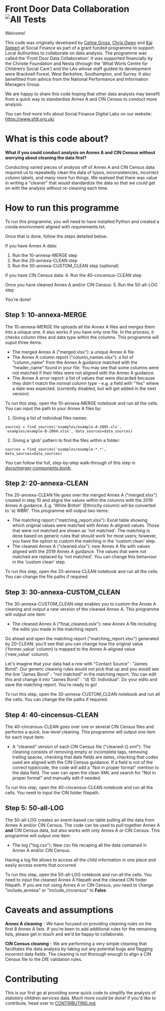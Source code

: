 # Front Door Data Collaboration ![All Tests](https://github.com/SocialFinanceDigitalLabs/FrontDoorDataCollaboration/workflows/All%20Tests/badge.svg)


Welcome!

This code was originally developed by [Celine Gross](https://github.com/Cece78), [Chris Owen](https://github.com/chowen94) and [Kaj Siebert](https://github.com/kws) at Social Finance as part of a grant funded programme to support Local Authorities to collaborate on data analysis. The programme was called the ‘Front Door Data Collaboration’. It was supported financially by the Christie Foundation and Nesta (through the ‘What Worls Centre for Children’s Social Care’) and the LAs whose staff guided its development were Bracknell Forest, West Berkshire, Southampton, and Surrey. It also benefitted from advice from the National Performance and Information Managers Group.

We are happy to share this code hoping that other data analysts may benefit from a quick way to standardize Annex A and CIN Census to conduct more analysis. 

You can find more info about Social Finance Digital Labs on our website: https://www.sfdl.org.uk/



# What is this code about?

**What if you could conduct analysis on Annex A and CIN Census without worrying about cleaning the data first?**

Conducting varied pieces of analysis off of Annex A and CIN Census data required us to repeatedly clean the data of typos, inconsistencies, incorrect column labels, and many more fun things. We realised that there was value in writing a "cleaner" that would standardize the data so that we could get on with the analysis without re-cleaning each time.



# How to run this programme

To run this programme, you will need to have installed Python and created a conda environment aligned with requirements.txt.

Once that is done, follow the steps detailed below:

If you have Annex A data:
1. Run the 10-annexa-MERGE step
2. Run the 20-annexa-CLEAN step
3. Run the 30-annexa-CUSTOM_CLEAN step (optional)

If you have CIN Census data:
4. Run the 40-cincensus-CLEAN step

Once you have cleaned Annex A and/or CIN Census:
5. Run the 50-all-LOG step

You're done!


## Step 1: 10-annexa-MERGE

The 10-annexa-MERGE file uploads all the Annex A files and merges them into a unique one. It also works if you have only one file. In the process, it checks column titles and data type within the columns. This programme will ouput three items:
- The merged Annex A ("merged.xlsx"): a unique Annex A file
- The Annex A column report ("column_names.xlsx"): a list of "column_name" from the Annex A guidance matched with the "header_name" found in your file. You may see that some columns were not matched if their titles were not aligned with the Annex A guidance.
- The Annex A error report: a list of values that were discarded because they didn't match the normal column type - e.g. a field with "Yes" where a date was expected. (currently disabled, but will get added in the next version)

To run this step, open the 10-annexa-MERGE notebook and run all the cells. You can input the path to your Annex A files by:
1. Giving a list of individual files names:
```
sources = find_sources('examples/example-A-2005.xls', 'examples/example-B-2004.xlsx', data_sources=data_sources)
```
2. Giving a 'glob' pattern to find the files within a folder:
```
sources = find_sources('examples/example-*.*', data_sources=data_sources)
```
You can follow the full, step-by-step walk-through of this step in [docs/merger-components.ipynb](docs/merger-components.ipynb).


## Step 2: 20-annexa-CLEAN

The 20-annexa-CLEAN file goes over the merged Annex A ("merged.xlsx") created in step 10 and aligns the values within the columns with the 2019 Annex A guidance. E.g. 'White British' (Ethnicity column) will be converted to 'a) WBRI'. This programme will output two items:
- The matching report ("matching_report.xlsx"): Excel table showing which original values were matched with Annex A-aligned values. Those that were not matched are shown as 'not matched'. The matching is done based on generic rules that should work for most users; however, you have the option to custom the matching in the 'custom clean' step.
- The cleaned Annex A ("cleaned.xlsx"): new Annex A file with values aligned with the 2019 Annex A guidance. The values that were not matched are replaced by 'not matched'. You can change this behaviour in the 'custom clean' step.

To run this step, open the 20-annexa-CLEAN notebook and run all the cells. You can change the file paths if required.


## Step 3: 30-annexa-CUSTOM_CLEAN

The 30-annexa-CUSTOM_CLEAN step enables you to custom the Annex A cleaning and output a new version of the cleaned Annex A. This programme will output one item:
- The cleaned Annex A ("final_cleaned.xslx"): new Annex A file including the edits you made in the matching report.

Go ahead and open the matching report ("matching_report.xlsx") generated by 20-CLEAN: you'll see that you can change how the original value ('former_value' column) is mapped to the Annex A-aligned value ('new_value' column). 

Let's imagine that your data had a row with "Contact Source" : "James Bond". Our generic cleaning rules would not pick that up and you would see the line "James Bond" : "not matched" in the matching report. You can edit this and change it into "James Bond" : "d) 1D: Individual". Do your edits and save the matching report. You're ready to go!

To run this step, open the 30-annexa-CUSTOM_CLEAN notebook and run all the cells. You can change the file paths if required.


## Step 4: 40-cincensus-CLEAN

The 40-cincensus-CLEAN goes over one or several CIN Census files and performs a quick, low-level cleaning. This programme will output one item for each input item:
- A "cleaned" version of each CIN Census file ("cleaned-{}.xml"): The cleaning consists of removing empty or incomplete tags, removing trailing spaces, checking that date fields are dates, checking that codes used are aligned with the CIN Census guidance. If a field is not of the correct type/code, the code will add a "Not in proper format" mention to the data field. The user can open the clean XML and search for "Not in proper format" and manually edit if needed.

To run this step, open the 40-cincensus-CLEAN notebook and run all the cells. You need to input the CIN folder filepath.


## Step 5: 50-all-LOG

The 50-all-LOG creates an event-based csv table pulling all the data from Annex A and/or CIN Census. The code can be used to pull together Annex A **and** CIN Census data, but also works with only Annex A or CIN Census. This programme will output one item:
- The log ("log.csv"): New csv file recaping all the data contained in Annex A and/or CIN Census. 

Having a log file allows to access all the child information in one place and easily access events that occurred.

To run this step, open the 50-all-LOG notebook and run all the cells. You need to input the cleaned Annex A filepath and the cleaned CIN folder filepath. If you are not using Annex A or CIN Census, you need to change "include_annexa" or "include_cincensus" to **False**.



# Caveats and assumptions

**Annex A cleaning** - We have focused on providing cleaning rules on the first 8 Annex A lists. If you're keen to add additional rules for the remaining lists, please get in touch and we'd be happy to collaborate.

**CIN Census cleaning** - We are performing a very simple cleaning that facilitates the data analysis by taking out any potential bugs and flagging incorrect data fields. The cleaning is not thorough enough to align a CIN Census file to the DfE validation rules.



# Contributing

This is our first go at providing some quick code to simplify the analysis of statutory children services data. Much more could be done! If you'd like to contribute, head over to [CONTRIBUTING.md](CONTRIBUTING.md).